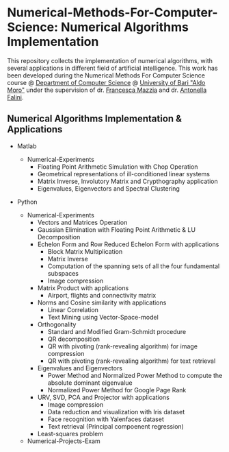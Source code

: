 # Numerical-Methods-For-Computer-Science: Numerical Algorithms Implementation
This repository collects the implementation of numerical algorithms, with several applications in different field of artificial intelligence.
This work has been developed during the Numerical Methods For Computer Science course @ [Department of Computer Science](https://www.uniba.it/ricerca/dipartimenti/informatica) @ [University of Bari "Aldo Moro"](http://www.uniba.it/) 
under the supervision of dr. [Francesca Mazzia](https://archimede.dm.uniba.it/~mazzia/mazzia/) and dr. [Antonella Falini](https://www.researchgate.net/profile/Antonella-Falini).

## Numerical Algorithms Implementation & Applications
* Matlab
	* Numerical-Experiments
		* Floating Point Arithmetic Simulation with Chop Operation
		* Geometrical representations of ill-conditioned linear systems
		* Matrix Inverse, Involutory Matrix and Crypthography application
  		* Eigenvalues, Eigenvectors and Spectral Clustering 

* Python
  * Numerical-Experiments
	  * Vectors and Matrices Operation
	  * Gaussian Elimination with Floating Point Arithmetic & LU Decomposition
	  * Echelon Form and Row Reduced Echelon Form with applications
		* Block Matrix Multiplication
		* Matrix Inverse
		* Computation of the spanning sets of all the four fundamental subspaces
		* Image compression
	  * Matrix Product with applications
		* Airport, flights and connectivity matrix
	  * Norms and Cosine similarity with applications
		* Linear Correlation
		* Text Mining using Vector-Space-model
    * Orthogonality
    	* Standard and Modified Gram-Schmidt procedure
     	* QR decomposition
         * QR with pivoting (rank-revealing algorithm) for image compression
    	 * QR with pivoting (rank-revealing algorithm) for text retrieval
    * Eigenvalues and Eigenvectors
      * Power Method and Normalized Power Method to compute the absolute dominant eigenvalue
      * Normalized Power Method for Google Page Rank
    * URV, SVD, PCA and Projector with applications
      * Image compression
      * Data reduction and visualization with Iris dataset
      * Face recognition with Yalenfaces dataset
      * Text retrieval (Principal compoenent regression)
    * Least-squares problem 
  * Numerical-Projects-Exam
	
